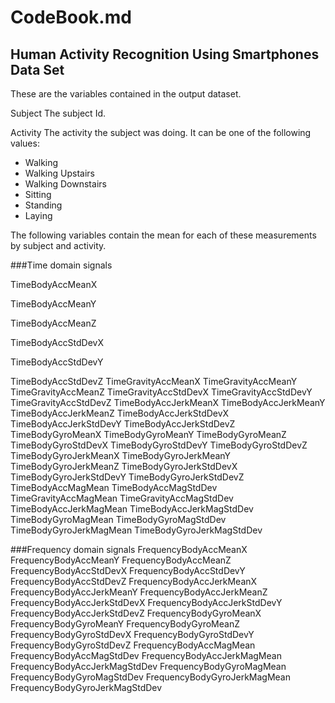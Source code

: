 
# CodeBook.md

## Human Activity Recognition Using Smartphones Data Set

These are the variables contained in the output dataset.

Subject
The subject Id.


Activity
The activity the subject was doing. It can be one of the following values:
  - Walking
  - Walking Upstairs
  - Walking Downstairs
  - Sitting
  - Standing
  - Laying
  
  
The following variables contain the mean for each of these measurements by subject and activity. 

###Time domain signals

TimeBodyAccMeanX

TimeBodyAccMeanY

TimeBodyAccMeanZ

TimeBodyAccStdDevX

TimeBodyAccStdDevY

TimeBodyAccStdDevZ
TimeGravityAccMeanX
TimeGravityAccMeanY
TimeGravityAccMeanZ
TimeGravityAccStdDevX
TimeGravityAccStdDevY
TimeGravityAccStdDevZ
TimeBodyAccJerkMeanX
TimeBodyAccJerkMeanY
TimeBodyAccJerkMeanZ
TimeBodyAccJerkStdDevX
TimeBodyAccJerkStdDevY
TimeBodyAccJerkStdDevZ
TimeBodyGyroMeanX
TimeBodyGyroMeanY
TimeBodyGyroMeanZ
TimeBodyGyroStdDevX
TimeBodyGyroStdDevY
TimeBodyGyroStdDevZ
TimeBodyGyroJerkMeanX
TimeBodyGyroJerkMeanY
TimeBodyGyroJerkMeanZ
TimeBodyGyroJerkStdDevX
TimeBodyGyroJerkStdDevY
TimeBodyGyroJerkStdDevZ
TimeBodyAccMagMean
TimeBodyAccMagStdDev
TimeGravityAccMagMean
TimeGravityAccMagStdDev
TimeBodyAccJerkMagMean
TimeBodyAccJerkMagStdDev
TimeBodyGyroMagMean
TimeBodyGyroMagStdDev
TimeBodyGyroJerkMagMean
TimeBodyGyroJerkMagStdDev

###Frequency domain signals
FrequencyBodyAccMeanX
FrequencyBodyAccMeanY
FrequencyBodyAccMeanZ
FrequencyBodyAccStdDevX
FrequencyBodyAccStdDevY
FrequencyBodyAccStdDevZ
FrequencyBodyAccJerkMeanX
FrequencyBodyAccJerkMeanY
FrequencyBodyAccJerkMeanZ
FrequencyBodyAccJerkStdDevX
FrequencyBodyAccJerkStdDevY
FrequencyBodyAccJerkStdDevZ
FrequencyBodyGyroMeanX
FrequencyBodyGyroMeanY
FrequencyBodyGyroMeanZ
FrequencyBodyGyroStdDevX
FrequencyBodyGyroStdDevY
FrequencyBodyGyroStdDevZ
FrequencyBodyAccMagMean
FrequencyBodyAccMagStdDev
FrequencyBodyAccJerkMagMean
FrequencyBodyAccJerkMagStdDev
FrequencyBodyGyroMagMean
FrequencyBodyGyroMagStdDev
FrequencyBodyGyroJerkMagMean
FrequencyBodyGyroJerkMagStdDev
